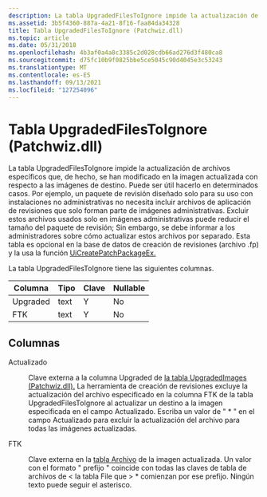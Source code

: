 ```yaml
---
description: La tabla UpgradedFilesToIgnore impide la actualización de archivos específicos que, de hecho, se han modificado en la imagen actualizada con respecto a las imágenes de destino.
ms.assetid: 3b5f4360-887a-4a21-8f16-faa84da34328
title: Tabla UpgradedFilesToIgnore (Patchwiz.dll)
ms.topic: article
ms.date: 05/31/2018
ms.openlocfilehash: 4b3af0a4a8c3385c2d028cdb66ad276d3f480ca8
ms.sourcegitcommit: d75fc10b9f0825bbe5ce5045c90d4045e3c53243
ms.translationtype: MT
ms.contentlocale: es-ES
ms.lasthandoff: 09/13/2021
ms.locfileid: "127254096"
---
```

# <a name="upgradedfilestoignore-table-patchwizdll"></a>Tabla UpgradedFilesToIgnore (Patchwiz.dll)

La tabla UpgradedFilesToIgnore impide la actualización de archivos específicos que, de hecho, se han modificado en la imagen actualizada con respecto a las imágenes de destino. Puede ser útil hacerlo en determinados casos. Por ejemplo, un paquete de revisión diseñado solo para su uso con instalaciones no administrativas no necesita incluir archivos de aplicación de revisiones que solo forman parte de imágenes administrativas. Excluir estos archivos usados solo en imágenes administrativas puede reducir el tamaño del paquete de revisión; Sin embargo, se debe informar a los administradores sobre cómo actualizar estos archivos por separado. Esta tabla es opcional en la base de datos de creación de revisiones (archivo .fp) y la usa la función [UiCreatePatchPackageEx.](uicreatepatchpackageex--patchwiz-dll-.md)

La tabla UpgradedFilesToIgnore tiene las siguientes columnas.



| Columna   | Tipo | Clave | Nullable |
|----------|------|-----|----------|
| Upgraded | text | Y   | No        |
| FTK      | text | Y   | No        |



 

## <a name="columns"></a>Columnas

<dl> <dt>

<span id="Upgraded"></span><span id="upgraded"></span><span id="UPGRADED"></span>Actualizado
</dt> <dd>

Clave externa a la columna Upgraded de [la tabla UpgradedImages (Patchwiz.dll).](upgradedimages-table-patchwiz-dll-.md) La herramienta de creación de revisiones excluye la actualización del archivo especificado en la columna FTK de la tabla UpgradedFilesToIgnore al actualizar un destino a la imagen especificada en el campo Actualizado. Escriba un valor de " \* " en el campo Actualizado para excluir la actualización del archivo para todas las imágenes actualizadas.

</dd> <dt>

<span id="FTK"></span><span id="ftk"></span>FTK
</dt> <dd>

Clave externa en la [tabla Archivo](file-table.md) de la imagen actualizada. Un valor con el formato " prefijo " coincide con todas las claves de tabla de archivos de &lt; la tabla File que &gt; \* comienzan por ese prefijo. Ningún texto puede seguir el asterisco.

</dd> </dl>

 

 



